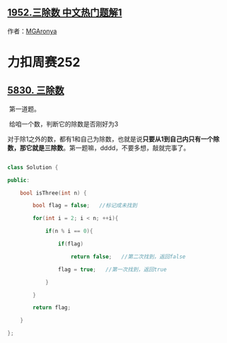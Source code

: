 ## [1952.三除数 中文热门题解1](https://leetcode.cn/problems/three-divisors/solutions/100000/5830-san-chu-shu-by-mga_bronya-v91r)

作者：[MGAronya](https://leetcode.cn/u/MGAronya)

#  力扣周赛252

## [5830. 三除数](https://leetcode-cn.com/problems/three-divisors/)

​	第一道题。

​	给咱一个数，判断它的除数是否刚好为3

​	对于除1之外的数，都有1和自己为除数，也就是说**只要从1到自己内只有一个除数，那它就是三除数**。第一题嘛，dddd，不要多想，敲就完事了。

```c++
class Solution {
public:
    bool isThree(int n) {
        bool flag = false;   //标记成未找到
        for(int i = 2; i < n; ++i){
            if(n % i == 0){
                if(flag)
                    return false;   //第二次找到，返回false
                flag = true;   //第一次找到，返回true
            }
        }
        return flag;
    }
};
```

